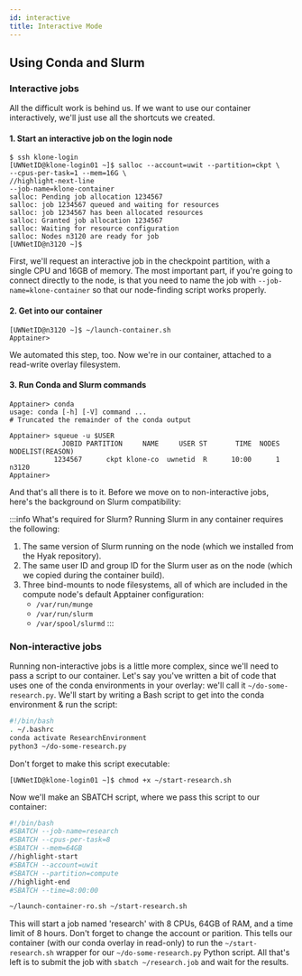 ```yaml
---
id: interactive
title: Interactive Mode
---
```


## Using Conda and Slurm
### Interactive jobs

All the difficult work is behind us. If we want to use our container interactively, we'll
just use all the shortcuts we created.

#### 1. Start an interactive job on the login node
```shell terminal=true
$ ssh klone-login
[UWNetID@klone-login01 ~]$ salloc --account=uwit --partition=ckpt \
--cpus-per-task=1 --mem=16G \
//highlight-next-line
--job-name=klone-container
salloc: Pending job allocation 1234567
salloc: job 1234567 queued and waiting for resources
salloc: job 1234567 has been allocated resources
salloc: Granted job allocation 1234567
salloc: Waiting for resource configuration
salloc: Nodes n3120 are ready for job
[UWNetID@n3120 ~]$
```
First, we'll request an interactive job in the checkpoint partition, with a single CPU and 16GB of memory.
The most important part, if you're going to connect directly to the node, is that you need to name the job with
`--job-name=klone-container` so that our node-finding script works properly.

#### 2. Get into our container
```shell terminal=true
[UWNetID@n3120 ~]$ ~/launch-container.sh
Apptainer>
```
We automated this step, too. Now we're in our container, attached to a read-write overlay filesystem.

#### 3. Run Conda and Slurm commands
```shell terminal=true
Apptainer> conda
usage: conda [-h] [-V] command ...
# Truncated the remainder of the conda output

Apptainer> squeue -u $USER
             JOBID PARTITION     NAME     USER ST       TIME  NODES NODELIST(REASON)
           1234567      ckpt klone-co  uwnetid  R      10:00      1 n3120
Apptainer>
```

And that's all there is to it. Before we move on to non-interactive jobs, here's the background
on Slurm compatibility:

:::info What's required for Slurm?
Running Slurm in any container requires the following:
1. The same version of Slurm running on the node (which we installed from the Hyak repository).
1. The same user ID and group ID for the Slurm user as on the node (which we copied during the container build).
1. Three bind-mounts to node filesystems, all of which are included in the compute node's default Apptainer configuration:
   - `/var/run/munge`
   - `/var/run/slurm`
   - `/var/spool/slurmd`
:::
### Non-interactive jobs

Running non-interactive jobs is a little more complex, since we'll need to pass a script to our container.
Let's say you've written a bit of code that uses one of the conda environments in your overlay: we'll call
it `~/do-some-research.py`. We'll start by writing a Bash script to get into the conda environment & run the script:

```bash title="~/start-research.sh"
#!/bin/bash
. ~/.bashrc
conda activate ResearchEnvironment
python3 ~/do-some-research.py
```

Don't forget to make this script executable:
```shell terminal=true
[UWNetID@klone-login01 ~]$ chmod +x ~/start-research.sh
```

Now we'll make an SBATCH script, where we pass this script to our container:

```bash title="~/research.job"
#!/bin/bash
#SBATCH --job-name=research
#SBATCH --cpus-per-task=8
#SBATCH --mem=64GB
//highlight-start
#SBATCH --account=uwit
#SBATCH --partition=compute
//highlight-end
#SBATCH --time=8:00:00

~/launch-container-ro.sh ~/start-research.sh
```

This will start a job named 'research' with 8 CPUs, 64GB of RAM, and a time limit
of 8 hours. Don't forget to change the account or parition.
This tells our container (with our conda overlay in read-only) to run
the `~/start-research.sh` wrapper for our `~/do-some-research.py` Python script.
All that's left is to submit the job with `sbatch ~/research.job` and wait for the results.
